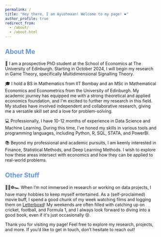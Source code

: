 ```yaml
---
permalink: /
title: "Hey there, I am Ayushmaan! Welcome to my page! ❤️"
author_profile: true
redirect_from: 
  - /about/
  - /about.html
---
```


## <span style="color: #6495ED;">About Me</span>

<!-- ![An Image of myself](/images/icon_adv.jpeg){: .align-right width="200px"} -->

🔬 I am a prospective PhD student at the School of Economics at The University of Edinburgh. Starting in October 2024, I will begin my research in Game Theory, specifically Multidimensional Signalling Theory.

🎓 I hold a BS in Mathematics from IIT Bombay and an MSc in Mathematical Economics and Econometrics from the University of Edinburgh. My academic journey has equipped me with a strong theoretical and applied economics foundation, and I'm excited to further my research in this field.  My studies have involved independent and collaborative research, giving me a versatile skill set and a love for problem-solving.

💻 Professionally, I have 10-12 months of experience in Data Science and Machine Learning. During this time, I’ve honed my skills in various tools and programming languages, including Python, R, SQL, STATA, and PowerBI.

📚 Beyond my professional and academic pursuits, I am keenly interested in Finance, Statistical Methods, and Deep Learning Methods. I wish to explore how these areas intersect with economics and how they can be applied to real-world problems.

## <span style="color: #6495ED;">Other Stuff</span>

🎥🏏⚽🏎️ When I’m not immersed in research or working on data projects, I have many hobbies to keep myself entertained. As a (self-proclaimed) movie buff, I spend a good chunk of my week watching films and logging them on [Letterboxd](https://letterboxd.com/)! My weekends are often filled with catching up on cricket, football, and Formula 1, and I always look forward to diving into a good book, even if it's just occasionally 😢.

Thank you for visiting my page! Feel free to explore my research, projects, and more. If you’d like to get in touch, don’t hesitate to reach out!
